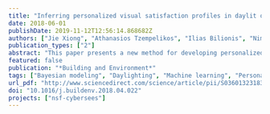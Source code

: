 ```yaml
---
title: "Inferring personalized visual satisfaction profiles in daylit offices from comparative preferences using a Bayesian approach"
date: 2018-06-01
publishDate: 2019-11-12T12:56:14.868682Z
authors: ["Jie Xiong", "Athanasios Tzempelikos", "Ilias Bilionis", "Nimish M. Awalgaonkar", "Seungjae Lee", "Iason Konstantzos", "Seyed Amir Sadeghi", "Panagiota Karava"]
publication_types: ["2"]
abstract: "This paper presents a new method for developing personalized visual satisfaction profiles in private daylit offices using Bayesian inference. Unlike previous studies based on action data, a set of experiments with human subjects and changing visual conditions were conducted to collect comparative preference data. The likelihood function was defined by linking comparative visual preference data with the visual satisfaction utility function using a probit model structure. A parametrized Gaussian bell function was adopted for the latent satisfaction utility model, based on our belief that each person has a specific set of neighboring visual conditions that are most preferred. Distinct visual preference profiles were inferred with a Bayesian approach using the experimental data. The inferred visual satisfaction utility functions and the model performance results reflect the ability of the models to discover different personalized visual satisfaction profiles. The method presented in this paper will serve as a paradigm for developing personalized preference models, for potential use in personalized controls, balancing human satisfaction with indoor environmental conditions and energy use considerations."
featured: false
publication: "*Building and Environment*"
tags: ["Bayesian modeling", "Daylighting", "Machine learning", "Personalized visual preferences", "Visual satisfaction profiles"]
url_pdf: "http://www.sciencedirect.com/science/article/pii/S0360132318302336"
doi: "10.1016/j.buildenv.2018.04.022"
projects: ["nsf-cybersees"]
---
```

